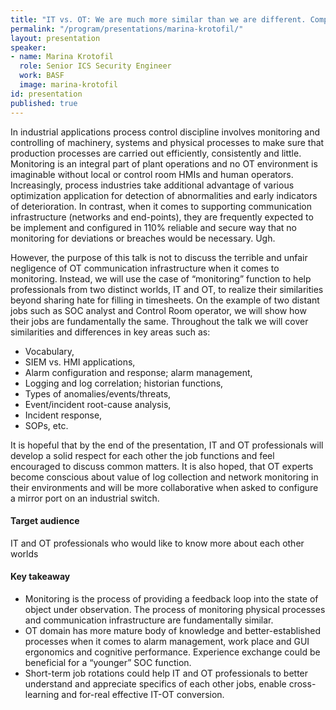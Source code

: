 ```yaml
---
title: "IT vs. OT: We are much more similar than we are different. Comparing Process Control Room and SOC operations"
permalink: "/program/presentations/marina-krotofil/"
layout: presentation
speaker:
- name: Marina Krotofil
  role: Senior ICS Security Engineer
  work: BASF
  image: marina-krotofil
id: presentation
published: true
---
```


In industrial applications process control discipline involves monitoring and controlling of machinery, systems and physical processes to make sure that production processes are carried out efficiently, consistently and little. Monitoring is an integral part of plant operations and no OT environment is imaginable without local or control room HMIs and human operators. Increasingly, process industries take additional advantage of various optimization application for detection of abnormalities and early indicators of deterioration. In contrast, when it comes to supporting communication infrastructure (networks and end-points), they are frequently expected to be implement and configured in 110% reliable and secure way that no monitoring for deviations or breaches would be necessary. Ugh.

However, the purpose of this talk is not to discuss the terrible and unfair negligence of OT communication infrastructure when it comes to monitoring. Instead, we will use the case of “monitoring” function to help professionals from two distinct worlds, IT and OT, to realize their similarities beyond sharing hate for filling in timesheets. On the example of two distant jobs such as SOC analyst and Control Room operator, we will show how their jobs are fundamentally the same. Throughout the talk we will cover similarities and differences in key areas such as:

* Vocabulary,
* SIEM vs. HMI applications,
* Alarm configuration and response; alarm management,
* Logging and log correlation; historian functions,
* Types of anomalies/events/threats,
* Event/incident root-cause analysis,
* Incident response,
* SOPs, etc.

It is hopeful that by the end of the presentation, IT and OT professionals will develop a solid respect for each other the job functions and feel encouraged to discuss common matters. It is also hoped, that OT experts become conscious about value of log collection and network monitoring in their environments and will be more collaborative when asked to configure a mirror port on an industrial switch.

#### Target audience
IT and OT professionals who would like to know more about each other worlds

#### Key takeaway
* Monitoring is the process of providing a feedback loop into the state of object under observation. The process of monitoring physical processes and communication infrastructure are fundamentally similar.
* OT domain has more mature body of knowledge and better-established processes when it comes to alarm management, work place and GUI ergonomics and cognitive performance. Experience exchange could be beneficial for a “younger” SOC function.
* Short-term job rotations could help IT and OT professionals to better understand and appreciate specifics of each other jobs, enable cross-learning and for-real effective IT-OT conversion.

